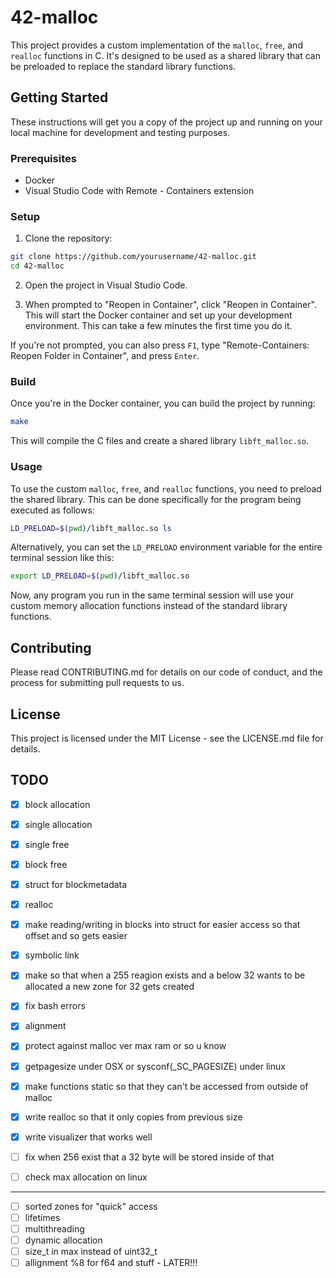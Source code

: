 # 42-malloc

This project provides a custom implementation of the `malloc`, `free`, and `realloc` functions in C. It's designed to be used as a shared library that can be preloaded to replace the standard library functions.

## Getting Started

These instructions will get you a copy of the project up and running on your local machine for development and testing purposes.

### Prerequisites

- Docker
- Visual Studio Code with Remote - Containers extension

### Setup

1. Clone the repository:

```sh
git clone https://github.com/yourusername/42-malloc.git
cd 42-malloc
```

2. Open the project in Visual Studio Code.

3. When prompted to "Reopen in Container", click "Reopen in Container". This will start the Docker container and set up your development environment. This can take a few minutes the first time you do it.

If you're not prompted, you can also press `F1`, type "Remote-Containers: Reopen Folder in Container", and press `Enter`.

### Build

Once you're in the Docker container, you can build the project by running:

```sh
make
```

This will compile the C files and create a shared library `libft_malloc.so`.

### Usage

To use the custom `malloc`, `free`, and `realloc` functions, you need to preload the shared library. 
This can be done specifically for the program being executed as follows:
```sh
LD_PRELOAD=$(pwd)/libft_malloc.so ls
```

Alternatively, you can set the `LD_PRELOAD` environment variable for the entire terminal session like this:


```sh
export LD_PRELOAD=$(pwd)/libft_malloc.so
```

Now, any program you run in the same terminal session will use your custom memory allocation functions instead of the standard library functions.

## Contributing

Please read CONTRIBUTING.md for details on our code of conduct, and the process for submitting pull requests to us.

## License

This project is licensed under the MIT License - see the LICENSE.md file for details.

## TODO
- [X] block allocation
- [X] single allocation
- [X] single free
- [X] block free
- [X] struct for blockmetadata 
- [X] realloc
- [X] make reading/writing in blocks into struct for easier access so that offset and so gets easier
- [X] symbolic link
- [X] make so that when a 255 reagion exists and a below 32 wants to be allocated a new zone for 32 gets created
- [X] fix bash errors
- [X] alignment
- [X] protect against malloc ver max ram or so u know
- [X]  getpagesize under OSX or sysconf(_SC_PAGESIZE) under linux
- [X] make functions static so that they can't be accessed from outside of malloc
- [X] write realloc so that it only copies from previous size

- [X] write visualizer that works well
- [ ] fix when 256 exist that a 32 byte will be stored inside of that
- [ ] check max allocation on linux
---
- [ ] sorted zones for "quick" access
- [ ] lifetimes
- [ ] multithreading
- [ ] dynamic allocation
- [ ] size_t in max instead of uint32_t
- [ ] allignment %8 for f64 and stuff - LATER!!!
